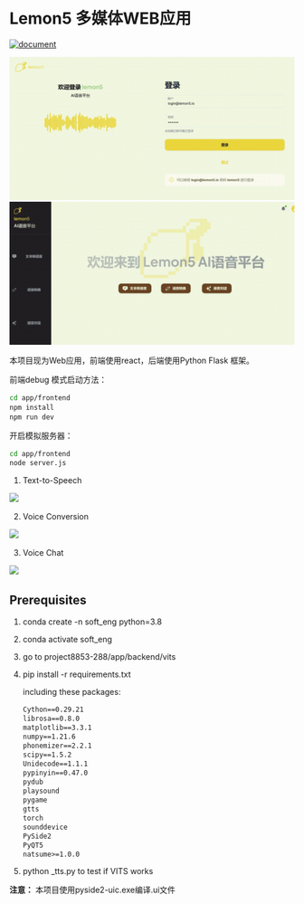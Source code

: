 # Lemon5 多媒体WEB应用

[![document](https://readthedocs.org/projects/lemon5/badge/?version=latest)](https://lemon5.readthedocs.io/zh/latest)

<img src=imgs/login-demo.gif>

<img src=imgs/welcome-demo.gif>

本项目现为Web应用，前端使用react，后端使用Python Flask 框架。 

前端debug 模式启动方法：

```bash
cd app/frontend
npm install
npm run dev
```
开启模拟服务器：
```bash
cd app/frontend
node server.js
```

1. Text-to-Speech
<img src=imgs/text2speech-demo.gif>

2. Voice Conversion
<img src=imgs/vc-demo.gif>

3. Voice Chat
<img src=imgs/chat-demo.gif>



## Prerequisites 

1. conda create -n soft_eng python=3.8

2. conda activate soft_eng

3. go to project8853-288/app/backend/vits

4. pip install -r requirements.txt 

   including these packages:

   ```
   Cython==0.29.21
   librosa==0.8.0
   matplotlib==3.3.1
   numpy==1.21.6
   phonemizer==2.2.1
   scipy==1.5.2
   Unidecode==1.1.1
   pypinyin==0.47.0
   pydub
   playsound
   pygame
   gtts
   torch
   sounddevice
   PySide2
   PyQT5
   natsume>=1.0.0
   ```

5. python _tts.py to test if VITS works

<!-- 生成一个强调 -->
**注意：** 本项目使用pyside2-uic.exe编译.ui文件
